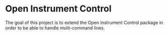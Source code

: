 Open Instrument Control
=======================

The goal of this project is to extend the Open Instrument Control package 
in order to be able to handle multi-command lines. 